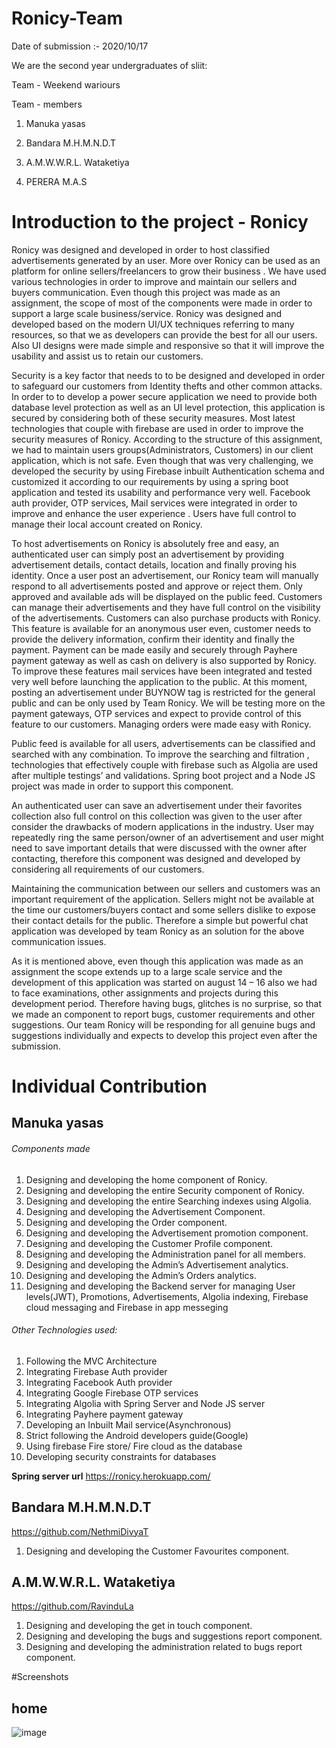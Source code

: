 # Ronicy-Team

Date of submission :- 2020/10/17

We are the second year undergraduates of sliit:

Team - Weekend wariours

Team - members

1. Manuka yasas

2. Bandara M.H.M.N.D.T

3. A.M.W.W.R.L. Wataketiya

4. PERERA M.A.S


# Introduction to the project - Ronicy

Ronicy was designed and developed in order to host classified advertisements generated by an user. More over Ronicy can be used as an platform for online sellers/freelancers to grow their business . We have used various technologies in order to improve and maintain our sellers and buyers communication. Even though this project was made as an assignment, the scope of most of the components were made in order to support a large scale business/service. Ronicy was designed and developed based on the modern UI/UX techniques referring to many resources, so that we as developers can provide the best for all our users. Also UI designs were made simple and responsive so that it will improve the usability and assist us to retain our customers.

Security is a key factor that needs to to be designed and developed in order to safeguard our customers from Identity thefts and other common attacks. In order to to develop a power secure application we need to provide both database level protection as well as an UI level protection, this application is secured by considering both of these security measures.  Most latest technologies that couple with firebase are used in order to improve the security measures of Ronicy. According to the structure of this assignment, we had to maintain users groups(Administrators, Customers) in our client application, which is not safe. Even though that was very challenging, we developed the security by using Firebase inbuilt Authentication schema and customized it according to our requirements by using a spring boot application and tested its usability and performance very well. Facebook auth provider, OTP services, Mail services were integrated in order to improve and enhance the user experience . Users have full control to manage their local account created on Ronicy. 

To host advertisements on Ronicy is absolutely free and easy, an authenticated user can simply post an advertisement by providing advertisement details, contact details, location and  finally proving his identity. Once a user post an advertisement, our Ronicy team will manually respond to all advertisements posted and approve or reject them. Only approved and available ads will be displayed on the public feed. Customers can manage their advertisements and they have full control on the visibility of the advertisements. Customers can also purchase products with Ronicy.  This feature is available for an anonymous user even, customer needs to provide the delivery information, confirm their identity and finally the payment. Payment can be made easily and securely through Payhere payment gateway as well as cash on delivery is also supported by Ronicy. To improve these features mail services have been integrated and tested very well before launching the application to the public. At this moment,  posting an advertisement under BUYNOW tag is restricted for the general public and can be only used by Team Ronicy. We will be testing more on the payment gateways, OTP services and expect to provide control of this feature to our customers. Managing orders were made easy with Ronicy.  

Public feed is available for all users, advertisements can be classified and searched with any combination. To improve the searching and filtration , technologies that effectively couple with firebase such as Algolia are used after multiple testings’ and validations. 
Spring boot project and a Node JS project was made in order to support this component.

An authenticated user can save an advertisement under their favorites collection also full control on this collection was given to the user after consider the drawbacks of modern applications in the industry. User may repeatedly ring the same person/owner of an advertisement and user might need to save important details that were discussed with the owner after contacting, therefore this component was designed and developed by considering all requirements of our customers.

Maintaining the communication between our sellers and customers was an important requirement of the application. Sellers might not be available at the time our customers/buyers contact and some sellers dislike to expose their contact details for the public. Therefore a simple but powerful chat application was developed by team Ronicy as an solution for the above communication issues.

As it is mentioned above, even though this application was made as an assignment the scope extends up to a large scale service and the development of this application was started on august 14 – 16 also we had to face examinations, other assignments and projects during this development period. Therefore having bugs, glitches is no surprise, so that we made an component to report bugs, customer requirements and other suggestions. Our team Ronicy will be responding for all genuine bugs and suggestions individually and expects to develop this project even after the submission. 


# Individual Contribution


## Manuka yasas

###### Components made

1)	Designing and developing the home component of Ronicy.
2)	Designing and developing the entire Security component of Ronicy.
3)	Designing and developing the entire Searching indexes using Algolia.
4)	Designing and developing the Advertisement Component.
5)	Designing and developing the Order component.
6)	Designing and developing the Advertisement promotion component.
6)	Designing and developing the Customer Profile component.
7)	Designing and developing the Administration panel for all members.
8)	Designing and developing the Admin’s Advertisement analytics.
9)	Designing and developing the Admin’s Orders analytics.
10) Designing and developing the Backend server for managing User levels(JWT), Promotions, Advertisements, Algolia indexing, Firebase cloud messaging and Firebase in app messeging 


###### Other Technologies used:

1)	Following the MVC Architecture 
2)	Integrating Firebase Auth provider
3)	Integrating Facebook Auth provider
4)	Integrating Google Firebase OTP services
5)	Integrating Algolia with Spring Server and Node JS server
6)	Integrating Payhere payment gateway
7)	Developing an Inbuilt Mail service(Asynchronous)
8)	Strict following the Android developers guide(Google)
9)	Using firebase Fire store/ Fire cloud as the database
10)	Developing security constraints for databases

**Spring server url**
https://ronicy.herokuapp.com/





## Bandara M.H.M.N.D.T 

https://github.com/NethmiDivyaT

1) Designing and developing the Customer Favourites component.





## A.M.W.W.R.L. Wataketiya

https://github.com/RavinduLa

1) Designing and developing the get in touch component.
2) Designing and developing the bugs and suggestions report component.
3) Designing and developing the administration related to bugs report component.


#Screenshots

## home

![image](https://cloud.githubusercontent.com/assets/9053854/24495974/fbf2e0cc-1547-11e7-846c-25b5fac7f6b1.png)





